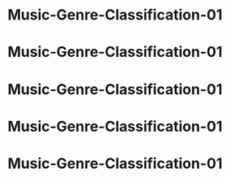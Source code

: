 # Music-Genre-Classification-01
# Music-Genre-Classification-01
# Music-Genre-Classification-01
# Music-Genre-Classification-01
# Music-Genre-Classification-01
